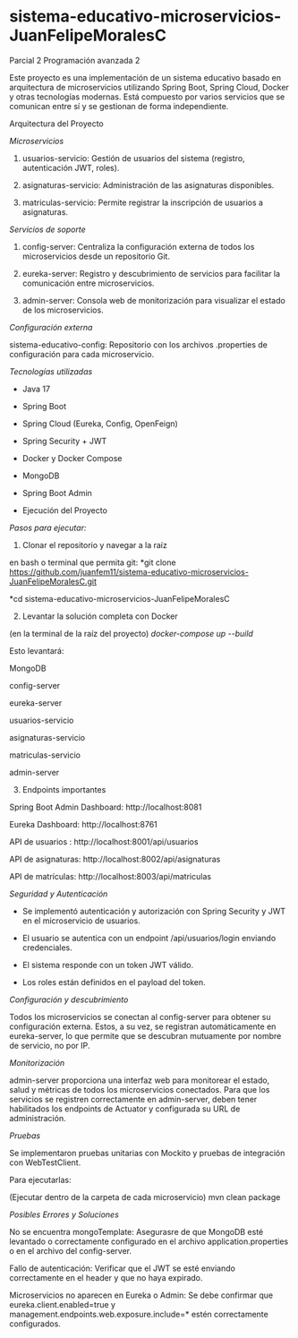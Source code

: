 # sistema-educativo-microservicios-JuanFelipeMoralesC
Parcial 2 Programación avanzada 2

Este proyecto es una implementación de un sistema educativo basado en arquitectura de microservicios utilizando Spring Boot, Spring Cloud, Docker y otras tecnologías modernas. Está compuesto por varios servicios que se comunican entre sí y se gestionan de forma independiente.

Arquitectura del Proyecto


*Microservicios*

1. usuarios-servicio: Gestión de usuarios del sistema (registro, autenticación JWT, roles).

2. asignaturas-servicio: Administración de las asignaturas disponibles.

3. matriculas-servicio: Permite registrar la inscripción de usuarios a asignaturas.



*Servicios de soporte*

1. config-server: Centraliza la configuración externa de todos los microservicios desde un repositorio Git.

2. eureka-server: Registro y descubrimiento de servicios para facilitar la comunicación entre microservicios.

3. admin-server: Consola web de monitorización para visualizar el estado de los microservicios.



*Configuración externa*

sistema-educativo-config: Repositorio con los archivos .properties de configuración para cada microservicio.



*Tecnologías utilizadas*

- Java 17

- Spring Boot

- Spring Cloud (Eureka, Config, OpenFeign)

- Spring Security + JWT

- Docker y Docker Compose

- MongoDB 

- Spring Boot Admin

- Ejecución del Proyecto

*Pasos para ejecutar:*

1. Clonar el repositorio y navegar a la raíz

en bash o terminal que permita git:
*git clone https://github.com/juanfem11/sistema-educativo-microservicios-JuanFelipeMoralesC.git

*cd sistema-educativo-microservicios-JuanFelipeMoralesC



2. Levantar la solución completa con Docker

(en la terminal de la raíz del proyecto)
*docker-compose up --build*

Esto levantará:

MongoDB

config-server

eureka-server

usuarios-servicio

asignaturas-servicio

matriculas-servicio

admin-server



3. Endpoints importantes

Spring Boot Admin Dashboard: http://localhost:8081

Eureka Dashboard: http://localhost:8761

API de usuarios : http://localhost:8001/api/usuarios

API de asignaturas: http://localhost:8002/api/asignaturas

API de matrículas: http://localhost:8003/api/matriculas



*Seguridad y Autenticación*

- Se implementó autenticación y autorización con Spring Security y JWT en el microservicio de usuarios.

- El usuario se autentica con un endpoint /api/usuarios/login enviando credenciales.

- El sistema responde con un token JWT válido.

- Los roles están definidos en el payload del token.



*Configuración y descubrimiento*

Todos los microservicios se conectan al config-server para obtener su configuración externa. Estos, a su vez, se registran automáticamente en eureka-server, lo que permite que se descubran mutuamente por nombre de servicio, no por IP.



*Monitorización*

admin-server proporciona una interfaz web para monitorear el estado, salud y métricas de todos los microservicios conectados. Para que los servicios se registren correctamente en admin-server, deben tener habilitados los endpoints de Actuator y configurada su URL de administración.



*Pruebas*

Se implementaron pruebas unitarias con Mockito y pruebas de integración con WebTestClient.

Para ejecutarlas:

(Ejecutar dentro de la carpeta de cada microservicio)
mvn clean package



*Posibles Errores y Soluciones*

No se encuentra mongoTemplate: Asegurasre de que MongoDB esté levantado o correctamente configurado en el archivo application.properties o en el archivo del config-server.

Fallo de autenticación: Verificar que el JWT se esté enviando correctamente en el header y que no haya expirado.

Microservicios no aparecen en Eureka o Admin: Se debe confirmar que eureka.client.enabled=true y management.endpoints.web.exposure.include=* estén correctamente configurados.